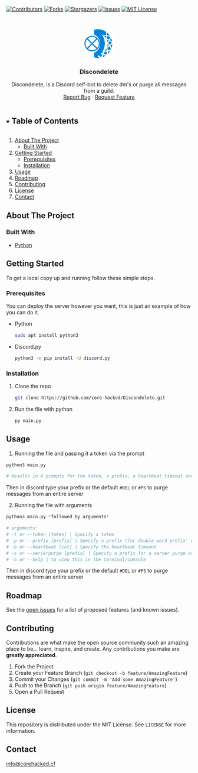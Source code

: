 [![Contributors][contributors-shield]][contributors-url]
[![Forks][forks-shield]][forks-url]
[![Stargazers][stars-shield]][stars-url]
[![Issues][issues-shield]][issues-url]
[![MIT License][license-shield]][license-url]




<!-- PROJECT LOGO -->
<br />
<p align="center">
  <a href="https://github.com/core-hacked/">
    <img src="logo.png" alt="Logo" width="80" height="80">
  </a>

  <h3 align="center">Discondelete</h3>

  <p align="center">
    Discondelete, is a Discord self-bot to delete dm's or purge all messages from a guild.
    <br />
    <a href="https://github.com/core-hacked/Discondelete/issues">Report Bug</a>
    ·
    <a href="https://github.com/core-hacked/Discondelete/issues">Request Feature</a>
  </p>
</p>



<!-- TABLE OF CONTENTS -->
<details open="open">
  <summary><h2 style="display: inline-block">Table of Contents</h2></summary>
  <ol>
    <li>
      <a href="#about-the-project">About The Project</a>
      <ul>
        <li><a href="#built-with">Built With</a></li>
      </ul>
    </li>
    <li>
      <a href="#getting-started">Getting Started</a>
      <ul>
        <li><a href="#prerequisites">Prerequisites</a></li>
        <li><a href="#installation">Installation</a></li>
      </ul>
    </li>
    <li><a href="#usage">Usage</a></li>
    <li><a href="#roadmap">Roadmap</a></li>
    <li><a href="#contributing">Contributing</a></li>
    <li><a href="#license">License</a></li>
    <li><a href="#contact">Contact</a></li>
  </ol>
</details>



<!-- ABOUT THE PROJECT -->
## About The Project

### Built With

* [Python](https://www.python.org/)

<!-- GETTING STARTED -->
## Getting Started

To get a local copy up and running follow these simple steps.

### Prerequisites

You can deploy the server however you want, this is just an example of how you can do it.
* Python
  ```sh
  sudo apt install python3
  ```
* Discord.py
  ```sh
  python3 -m pip install -U discord.py
  ```

### Installation
1. Clone the repo
   ```sh
   git clone https://github.com/core-hacked/Discondelete.git
   ```
2. Run the file with python
   ```sh
   py main.py
   ```

## Usage
1. Running the file and passing it a token via the prompt
  ```sh
  python3 main.py
  ```
  ```sh
  # Results in 4 prompts for the token, a prefix, a heartbeat timeout and the server purge prefix
  ```
  Then in discord type your prefix or the default ``#DEL`` or ``#PS`` to purge messages from an entire server

2. Running the file with arguments
  ```sh
  python3 main.py *followed by arguments*
  ```
  ```sh
  # arguments: 
  # -t or --token [token] | Specify a token
  # -p or --prefix [prefix] | Specify a prefix (for double word prefix' or ones with special char's use quotes)
  # -b or --heartbeat [int] | Specify the heartbeat timeout 
  # -s or --serverpurge [prefix] | Specify a prefix for a server purge or leave blank for default
  # -h or --help | to view this in the terminal/console
  ```
  Then in discord type your prefix or the default ``#DEL`` or ``#PS`` to purge messages from an entire server

<!-- ROADMAP -->
## Roadmap

See the [open issues](https://github.com/core-hacked/Discondelete/issues) for a list of proposed features (and known issues).



<!-- CONTRIBUTING -->
## Contributing

Contributions are what make the open source community such an amazing place to be... learn, inspire, and create. Any contributions you make are **greatly appreciated**.

1. Fork the Project
2. Create your Feature Branch (`git checkout -b feature/AmazingFeature`)
3. Commit your Changes (`git commit -m 'Add some AmazingFeature'`)
4. Push to the Branch (`git push origin feature/AmazingFeature`)
5. Open a Pull Request



<!-- LICENSE -->
## License

This repository is distributed under the MIT License. See `LICENSE` for more information.



<!-- CONTACT -->
## Contact

[info@corehacked.cf](mailto:info@corehacked.cf)


<!-- MARKDOWN LINKS & IMAGES -->
<!-- https://www.markdownguide.org/basic-syntax/#reference-style-links -->
[contributors-shield]: https://img.shields.io/github/contributors/core-hacked/Discondelete.svg?style=for-the-badge
[contributors-url]: https://github.com/core-hacked/Discondelete/graphs/contributors
[forks-shield]: https://img.shields.io/github/forks/core-hacked/Discondelete.svg?style=for-the-badge
[forks-url]: https://github.com/core-hacked/Discondelete/network/members
[stars-shield]: https://img.shields.io/github/stars/core-hacked/Discondelete.svg?style=for-the-badge
[stars-url]: https://github.com/core-hacked/Discondelete/stargazers
[issues-shield]: https://img.shields.io/github/issues/core-hacked/Discondelete.svg?style=for-the-badge
[issues-url]: https://github.com/core-hacked/Discondelete/issues
[license-shield]: https://img.shields.io/github/license/core-hacked/Discondelete.svg?style=for-the-badge
[license-url]: https://github.com/core-hacked/Discondelete/blob/master/LICENSE
